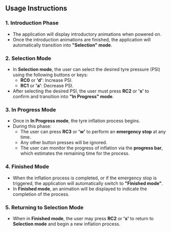 ## Usage Instructions

### 1. **Introduction Phase**
- The application will display introductory animations when powered on.
- Once the introduction animations are finished, the application will automatically transition into **"Selection" mode**.

### 2. **Selection Mode**
- In **Selection mode**, the user can select the desired tyre pressure (PSI) using the following buttons or keys:
  - **RC0** or **'d'**: Increase PSI.
  - **RC1** or **'a'**: Decrease PSI.
- After selecting the desired PSI, the user must press **RC2** or **'s'** to confirm and transition into **"In Progress" mode**.

### 3. **In Progress Mode**
- Once in **In Progress mode**, the tyre inflation process begins.
- During this phase:
  - The user can press **RC3** or **'w'** to perform an **emergency stop** at any time.
  - Any other button presses will be ignored.
  - The user can monitor the progress of inflation via the **progress bar**, which estimates the remaining time for the process.

### 4. **Finished Mode**
- When the inflation process is completed, or if the emergency stop is triggered, the application will automatically switch to **"Finished mode"**.
- In **Finished mode**, an animation will be displayed to indicate the completion of the process.

### 5. **Returning to Selection Mode**
- When in **Finished mode**, the user may press **RC2** or **'s'** to return to **Selection mode** and begin a new inflation process.
